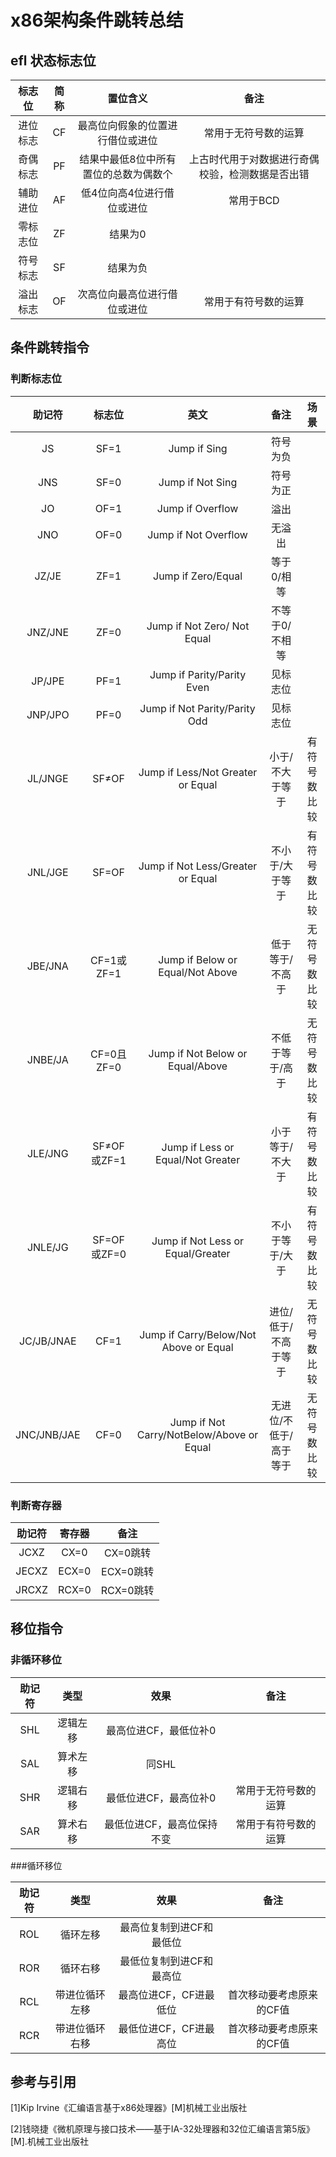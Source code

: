 # x86架构条件跳转总结

## efl 状态标志位

|标志位|简称|置位含义|备注|
|:-:|:-:|:-:|:-:| 
|进位标志|CF|最高位向假象的位置进行借位或进位|常用于无符号数的运算|
|奇偶标志|PF|结果中最低8位中所有置位的总数为偶数个|上古时代用于对数据进行奇偶校验，检测数据是否出错|
|辅助进位|AF|低4位向高4位进行借位或进位|常用于BCD|
|零标志位|ZF|结果为0||
|符号标志|SF|结果为负||
|溢出标志|OF|次高位向最高位进行借位或进位|常用于有符号数的运算|

## 条件跳转指令

### 判断标志位

|助记符|标志位|英文|备注|场景|
|:-:|:-:|:-:|:-:|:-:|
|JS|SF=1|Jump if Sing|符号为负||
|JNS|SF=0|Jump if Not Sing|符号为正||
|JO|OF=1|Jump if Overflow|溢出||
|JNO|OF=0|Jump if Not Overflow|无溢出||
|JZ/JE|ZF=1|Jump if Zero/Equal|等于0/相等||
|JNZ/JNE|ZF=0|Jump if Not Zero/ Not Equal|不等于0/不相等||
|JP/JPE|PF=1|Jump if Parity/Parity Even|见标志位||
|JNP/JPO|PF=0|Jump if Not Parity/Parity Odd|见标志位||
|JL/JNGE|SF≠OF|Jump if Less/Not Greater or Equal|小于/不大于等于|有符号数比较|
|JNL/JGE|SF=OF|Jump if Not Less/Greater or Equal|不小于/大于等于|有符号数比较|
|JBE/JNA|CF=1或ZF=1|Jump if Below or Equal/Not Above|低于等于/不高于|无符号数比较|
|JNBE/JA|CF=0且ZF=0|Jump if Not Below or Equal/Above|不低于等于/高于|无符号数比较|
|JLE/JNG|SF≠OF或ZF=1|Jump if Less or Equal/Not Greater|小于等于/不大于|有符号数比较|
|JNLE/JG|SF=OF或ZF=0|Jump if Not Less or Equal/Greater|不小于等于/大于|有符号数比较|
|JC/JB/JNAE|CF=1|Jump if Carry/Below/Not Above or Equal|进位/低于/不高于等于|无符号数比较|
|JNC/JNB/JAE|CF=0|Jump if Not Carry/NotBelow/Above or Equal|无进位/不低于/高于等于|无符号数比较|

### 判断寄存器

|助记符|寄存器|备注|
|:-:|:-:|:-:|
|JCXZ|CX=0|CX=0跳转|
|JECXZ|ECX=0|ECX=0跳转|
|JRCXZ|RCX=0|RCX=0跳转|

## 移位指令

### 非循环移位

|助记符|类型|效果|备注|
|:-:|:-:|:-:|:-:| 
|SHL|逻辑左移|最高位进CF，最低位补0||
|SAL|算术左移|同SHL||
|SHR|逻辑右移|最低位进CF，最高位补0|常用于无符号数的运算|
|SAR|算术右移|最低位进CF，最高位保持不变|常用于有符号数的运算|

###循环移位

|助记符|类型|效果|备注|
|:-:|:-:|:-:|:-:| 
|ROL|循环左移|最高位复制到进CF和最低位||
|ROR|循环右移|最低位复制到进CF和最高位||
|RCL|带进位循环左移|最高位进CF，CF进最低位|首次移动要考虑原来的CF值|
|RCR|带进位循环右移|最低位进CF，CF进最高位|首次移动要考虑原来的CF值|

## 参考与引用

[1]Kip Irvine《汇编语言基于x86处理器》[M]机械工业出版社

[2]钱晓捷《微机原理与接口技术——基于IA-32处理器和32位汇编语言第5版》[M].机械工业出版社